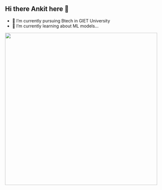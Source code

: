 ## Hi there Ankit here 👋


- 🔭 I’m currently pursuing Btech in GIET University
- 🌱 I’m currently learning about ML models...
<img src="https://media.giphy.com/media/3o7aD3jAXruMI26iQM/giphy.gif" width="500">

